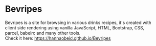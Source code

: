 # Bevripes 
Bevripes is a site for browsing in various drinks recipes, it's created with client side rendering using vanilla JavaScript, HTML, Bootstrap, CSS, parcel, babelrc and many other tools.<br/>
Check it here: https://hannaobeid.github.io/Bevripes
